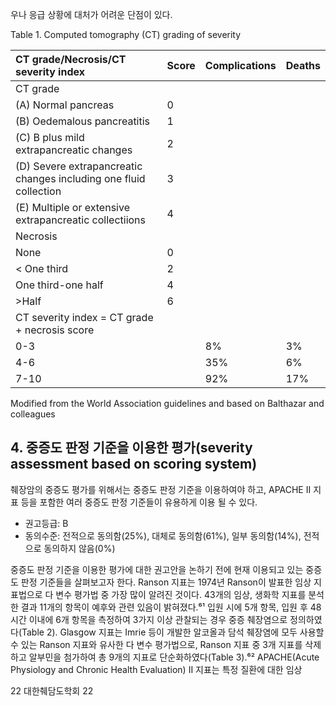 우나 응급 상황에 대처가 어려운 단점이 있다.

Table 1. Computed tomography (CT) grading of severity

| CT grade/Necrosis/CT severity index | Score | Complications | Deaths |
| :---------------------------------- | :---- | :------------ | :----- |
| CT grade                            |       |               |        |
| (A) Normal pancreas                 | 0     |               |        |
| (B) Oedemalous pancreatitis         | 1     |               |        |
| (C) B plus mild extrapancreatic changes | 2     |               |        |
| (D) Severe extrapancreatic changes including one fluid collection | 3     |               |        |
| (E) Multiple or extensive extrapancreatic collectiions | 4     |               |        |
| Necrosis                            |       |               |        |
| None                                | 0     |               |        |
| < One third                         | 2     |               |        |
| One third-one half                  | 4     |               |        |
| >Half                               | 6     |               |        |
| CT severity index = CT grade + necrosis score |       |               |        |
| 0-3                                 |       | 8%            | 3%     |
| 4-6                                 |       | 35%           | 6%     |
| 7-10                                |       | 92%           | 17%    |

Modified from the World Association guidelines and based on Balthazar and colleagues

## 4. 중증도 판정 기준을 이용한 평가(severity assessment based on scoring system)

췌장암의 중증도 평가를 위해서는 중증도 판정 기준을 이용하여야 하고, APACHE II 지표 등을 포함한 여러 중증도 판정 기준들이 유용하게 이용 될 수 있다.
- 권고등급: B
- 동의수준: 전적으로 동의함(25%), 대체로 동의함(61%), 일부 동의함(14%), 전적으로 동의하지 않음(0%)

중증도 판정 기준을 이용한 평가에 대한 권고안을 논하기 전에 현재 이용되고 있는 중증도 판정 기준들을 살펴보고자 한다. Ranson 지표는 1974년 Ranson이 발표한 임상 지표법으로 다 변수 평가법 중 가장 많이 알려진 것이다. 43개의 임상, 생화학 지표를 분석한 결과 11개의 항목이 예후와 관련 있음이 밝혀졌다.⁶¹ 입원 시에 5개 항목, 입원 후 48시간 이내에 6개 항목을 측정하여 3가지 이상 관찰되는 경우 중증 췌장염으로 정의하였다(Table 2). Glasgow 지표는 Imrie 등이 개발한 알코올과 담석 췌장염에 모두 사용할 수 있는 Ranson 지표와 유사한 다 변수 평가법으로, Ranson 지표 중 3개 지표를 삭제하고 알부민을 첨가하여 총 9개의 지표로 단순화하였다(Table 3).⁶² APACHE(Acute Physiology and Chronic Health Evaluation) II 지표는 특정 질환에 대한 임상

22 대한췌담도학회
<PAGE>22